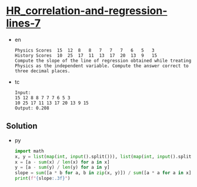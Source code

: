 # [HR_correlation-and-regression-lines-7](https://www.hackerrank.com/challenges/correlation-and-regression-lines-7)

* en

  ```en
  Physics Scores  15  12  8   8   7   7   7   6   5   3
  History Scores  10  25  17  11  13  17  20  13  9   15
  Compute the slope of the line of regression obtained while treating Physics as the independent variable. Compute the answer correct to three decimal places.
  ```

* tc

  ```tc
  Input:
  15 12 8 8 7 7 7 6 5 3
  10 25 17 11 13 17 20 13 9 15
  Output: 0.208
  ```

## Solution

* py

  ```py
  import math
  x, y = list(map(int, input().split())), list(map(int, input().split()))
  x = [a - sum(x) / len(x) for a in x]
  y = [a - sum(y) / len(y) for a in y]
  slope = sum([a * b for a, b in zip(x, y)]) / sum([a * a for a in x])
  print(f"{slope:.3f}")
  ```
